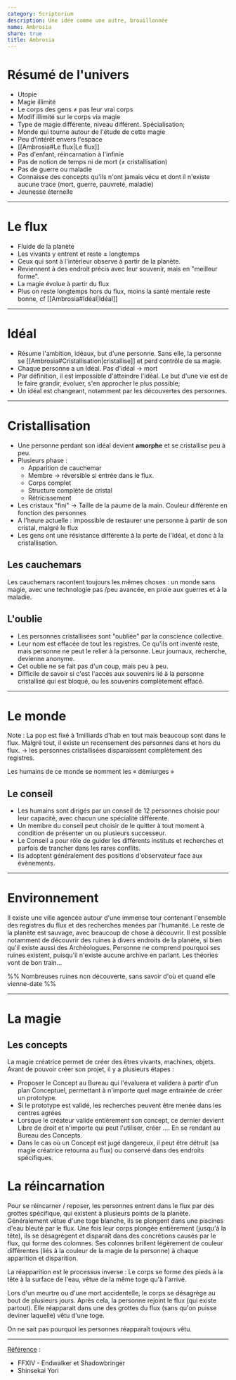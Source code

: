 ```yaml
---
category: Scriptorium
description: Une idée comme une autre, brouillonnée
name: Ambrosia
share: true
title: Ambrosia
---
```


# Résumé de l'univers
- Utopie
- Magie illimité
- Le corps des gens $\ne$ pas leur vrai corps
- Modif illimité sur le corps via magie
- Type de magie différente, niveau différent. Spécialisation;
- Monde qui tourne autour de l'étude de cette magie
- Peu d'intérêt envers l'espace
- [[Ambrosia#Le flux|Le flux]]
- Pas d'enfant, réincarnation à l'infinie
- Pas de notion de temps ni de mort ($\ne$ cristallisation)
- Pas de guerre ou maladie
- Connaisse des concepts qu'ils n'ont jamais vécu et dont il n'existe aucune trace (mort, guerre, pauvreté, maladie)
- Jeunesse éternelle

---

# Le flux
- Fluide de la planète
- Les vivants y entrent et reste $\pm$ longtemps
- Ceux qui sont à l'intérieur observe à partir de la planète.
- Reviennent à des endroit précis avec leur souvenir, mais en "meilleur forme".
- La magie évolue à partir du flux
- Plus on reste longtemps hors du flux, moins la santé mentale reste bonne, cf [[Ambrosia#Idéal|Idéal]]

---

# Idéal
- Résume l'ambition, idéaux, but d'une personne. Sans elle, la personne se [[Ambrosia#Cristallisation|cristallise]] et perd contrôle de sa magie.
- Chaque personne a un Idéal. Pas d'idéal → mort
- Par définition, il est impossible d'atteindre l'idéal. Le but d'une vie est de le faire grandir, évoluer, s'en approcher le plus possible;
- Un idéal est changeant, notamment par les découvertes des personnes.

---

# Cristallisation
 - Une personne perdant son idéal devient **amorphe** et se cristallise peu à peu.
 - Plusieurs phase :
	 - Apparition de cauchemar
	 - Membre → réversible si entrée dans le flux.
	 - Corps complet
	 - Structure complète de cristal
	 - Rétricissement
- Les cristaux "fini" → Taille de la paume de la main. Couleur différente en fonction des personnes
- A l'heure actuelle : impossible de restaurer une personne à partir de son cristal, malgré le flux
- Les gens ont une résistance différente à la perte de l'Idéal, et donc à la cristallisation.

## Les cauchemars
Les cauchemars racontent toujours les mêmes choses : un monde sans magie, avec une technologie pas /peu avancée, en proie aux guerres et à la maladie.

## L'oublie
- Les personnes cristallisées sont "oubliée" par la conscience collective.
- Leur nom est effacée de tout les registres. Ce qu'ils ont inventé reste, mais personne ne peut le relier à la personne. Leur journaux, recherche, devienne anonyme.
- Cet oublie ne se fait pas d'un coup, mais peu à peu.
- Difficile de savoir si c'est l'accès aux souvenirs lié à la personne cristallisé qui est bloqué, ou les souvenirs complètement effacé.

---

# Le monde
Note : La pop est fixé à 1milliards d'hab en tout mais beaucoup sont dans le flux. Malgré tout, il existe un recensement des personnes dans et hors du flux.
→ les personnes cristallisées disparaissent complètement des registres.

Les humains de ce monde se nomment les « démiurges »

## Le conseil
- Les humains sont dirigés par un conseil de 12 personnes choisie pour leur capacité, avec chacun une spécialité différente.
- Un membre du conseil peut choisir de le quitter à tout moment à condition de présenter un ou plusieurs successeur.
- Le Conseil a pour rôle de guider les différents instituts et recherches et parfois de trancher dans les rares conflits.
- Ils adoptent généralement des positions d'observateur face aux évènements.

---

# Environnement
Il existe une ville agencée autour d'une immense tour contenant l'ensemble des registres du flux et des recherches menées par l'humanité. Le reste de la planète est sauvage, avec beaucoup de chose à découvrir. Il est possible notamment de découvrir des ruines à divers endroits de la planète, si bien qu'il existe aussi des Archéologues. Personne ne comprend pourquoi ses ruines existent, puisqu'il n'existe aucune archive en parlant. Les théories vont de bon train…

%% Nombreuses ruines non découverte, sans savoir d'où et quand elle vienne-date %%

---

# La magie
## Les concepts
La magie créatrice permet de créer des êtres vivants, machines, objets. Avant de pouvoir créer son projet, il y a plusieurs étapes :
- Proposer le Concept au Bureau qui l'évaluera et validera à partir d'un plan Conceptuel, permettant à n'importe quel mage entrainée de créer un prototype.
- Si le prototype est validé, les recherches peuvent être menée dans les centres agrées
- Lorsque le créateur valide entièrement son concept, ce dernier devient Libre de droit et n'importe qui peut l'utiliser, créer …. En se rendant au Bureau des Concepts.
- Dans le cas où un Concept est jugé dangereux, il peut être détruit (sa magie créatrice retourna au flux) ou conservé dans des endroits spécifiques.

# La réincarnation

Pour se réincarner / reposer, les personnes entrent dans le flux par des grottes spécifique, qui existent à plusieurs points de la planète. Généralement vêtue d'une toge blanche, ils se plongent dans une piscines d'eau bleuté par le flux. Une fois leur corps plongée entièrement (jusqu'à la tête), ils se désagrègent et disparaît dans des concrétions causés par le flux, qui forme des colomnes. Ses colonnes brillent légèrement de couleur différentes (liés à la couleur de la magie de la personne) à chaque apparition et disparition.

La réapparition est le processus inverse : Le corps se forme des pieds à la tête à la surface de l'eau, vêtue de la même toge qu'à l'arrivé.

Lors d'un meurtre ou d'une mort accidentelle, le corps se désagrège au bout de plusieurs jours. Après cela, la personne rejoint le flux (qui existe partout). Elle réapparait dans une des grottes du flux (sans qu'on puisse deviner laquelle) vêtu d'une toge.

On ne sait pas pourquoi les personnes réapparaît toujours vêtu.

---
<u>Référence</u> :
- FFXIV - Endwalker et Shadowbringer
- Shinsekai Yori

